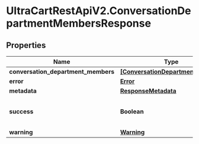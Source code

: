 # UltraCartRestApiV2.ConversationDepartmentMembersResponse

## Properties

Name | Type | Description | Notes
------------ | ------------- | ------------- | -------------
**conversation_department_members** | [**[ConversationDepartmentMember]**](ConversationDepartmentMember.md) |  | [optional] 
**error** | [**Error**](Error.md) |  | [optional] 
**metadata** | [**ResponseMetadata**](ResponseMetadata.md) |  | [optional] 
**success** | **Boolean** | Indicates if API call was successful | [optional] 
**warning** | [**Warning**](Warning.md) |  | [optional] 


